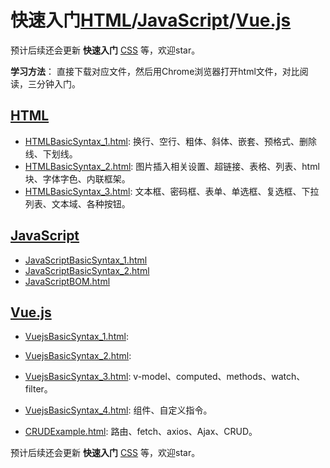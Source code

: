 # 快速入门[HTML](https://baike.baidu.com/item/HTML/97049?fr=aladdin)/[JavaScript](https://baike.baidu.com/item/javascript)/[Vue.js](https://cn.vuejs.org/)

预计后续还会更新 **快速入门**
[CSS](https://baike.baidu.com/item/CSS/5457)
等，欢迎star。

**学习方法**： 直接下载对应文件，然后用Chrome浏览器打开html文件，对比阅读，三分钟入门。

## [HTML](https://github.com/zhangyixing1007/practice/tree/master/HTML)
* [HTMLBasicSyntax_1.html](https://github.com/zhangyixing1007/practice/blob/master/HTML/HTMLBasicSyntax_1.html): 
换行、空行、粗体、斜体、嵌套、预格式、删除线、下划线。
* [HTMLBasicSyntax_2.html](https://github.com/zhangyixing1007/practice/blob/master/HTML/HTMLBasicSyntax_2.html):
图片插入相关设置、超链接、表格、列表、html块、字体字色、内联框架。
* [HTMLBasicSyntax_3.html](https://github.com/zhangyixing1007/practice/blob/master/HTML/HTMLBasicSyntax_3.html):
文本框、密码框、表单、单选框、复选框、下拉列表、文本域、各种按钮。


## [JavaScript](https://github.com/zhangyixing1007/easyStart/tree/master/JavaScript)
* [JavaScriptBasicSyntax_1.html](https://github.com/zhangyixing1007/easyStart/blob/master/JavaScript/JavaScriptBasicSyntax_1.html)
* [JavaScriptBasicSyntax_2.html](https://github.com/zhangyixing1007/easyStart/blob/master/JavaScript/JavaScriptBasicSyntax_2.html)
* [JavaScriptBOM.html](https://github.com/zhangyixing1007/easyStart/blob/master/JavaScript/JavaScriptBOM.html)


## [Vue.js](https://github.com/zhangyixing1007/easyStart/tree/master/Vuejs)
* [VuejsBasicSyntax_1.html](https://github.com/zhangyixing1007/easyStart/blob/master/Vuejs/VuejsBasicSyntax_1.html):

* [VuejsBasicSyntax_2.html](https://github.com/zhangyixing1007/easyStart/blob/master/Vuejs/VuejsBasicSyntax_2.html):

* [VuejsBasicSyntax_3.html](https://github.com/zhangyixing1007/easyStart/blob/master/Vuejs/VuejsBasicSyntax_3.html):
v-model、computed、methods、watch、filter。
* [VuejsBasicSyntax_4.html](https://github.com/zhangyixing1007/easyStart/blob/master/Vuejs/VuejsBasicSyntax_4.html):
组件、自定义指令。
* [CRUDExample.html](https://github.com/zhangyixing1007/easyStart/blob/master/Vuejs/CRUEExample.html):
路由、fetch、axios、Ajax、CRUD。

预计后续还会更新 **快速入门**
[CSS](https://baike.baidu.com/item/CSS/5457)
等，欢迎star。
